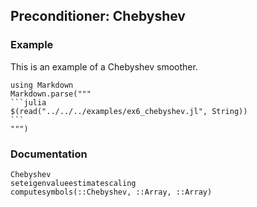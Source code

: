 ## Preconditioner: Chebyshev

### Example

This is an example of a Chebyshev smoother.

````@eval
using Markdown
Markdown.parse("""
```julia
$(read("../../../examples/ex6_chebyshev.jl", String))
```
""")
````

### Documentation

```@docs
Chebyshev
seteigenvalueestimatescaling
computesymbols(::Chebyshev, ::Array, ::Array)
```
